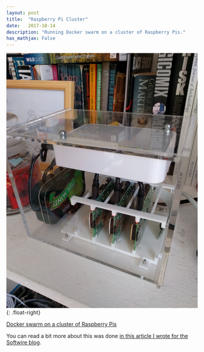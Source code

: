 ```yaml
---
layout: post
title:  "Raspberry Pi Cluster"
date:   2017-10-14
description: "Running Docker swarm on a cluster of Raspberry Pis."
has_mathjax: False
---
```


![Image of Cluster](/images/cluster.jpg){: .float-right}

[Docker swarm on a cluster of Raspberry Pis](https://github.com/SimonStJG/cluster)

You can read a bit more about this was done [in this article I wrote for the Softwire blog](https://www.softwire.com/insights/how-i-set-up-a-tiny-docker-swarm-cluster-in-my-living-room/).